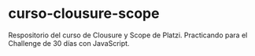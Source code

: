 # curso-clousure-scope
Respositorio del curso de Clousure y Scope de Platzi. Practicando para el Challenge de 30 días con JavaScript.
